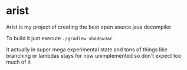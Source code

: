 # arist

Arist is my project of creating the best open source java decompiler


To build it just execute `./gradlew shadowJar`

It actually in super mega experimental state and tons of things like branching or lambdas stays for now unimplemented so don't expect too much of it
